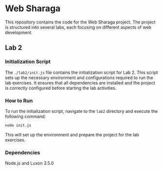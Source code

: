 # Web Sharaga

This repository contains the code for the Web Sharaga project. The project is structured into several labs, each focusing on different aspects of web development.

## Lab 2

### Initialization Script

The `./lab2/init.js` file contains the initialization script for Lab 2. This script sets up the necessary environment and configurations required to run the lab exercises. It ensures that all dependencies are installed and the project is correctly configured before starting the lab activities.

### How to Run

To run the initialization script, navigate to the `lab2` directory and execute the following command:

```bash
node init.js
```

This will set up the environment and prepare the project for the lab exercises.

### Dependencies

 Node.js  and Luxon 3.5.0
